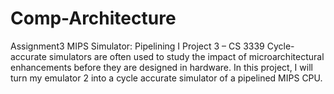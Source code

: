 # Comp-Architecture
Assignment3
MIPS Simulator: Pipelining I
Project 3 – CS 3339
Cycle-accurate simulators are often used to study the impact of microarchitectural enhancements before
they are designed in hardware. In this project, I will turn my emulator 2 into a cycle accurate
simulator of a pipelined MIPS CPU.
